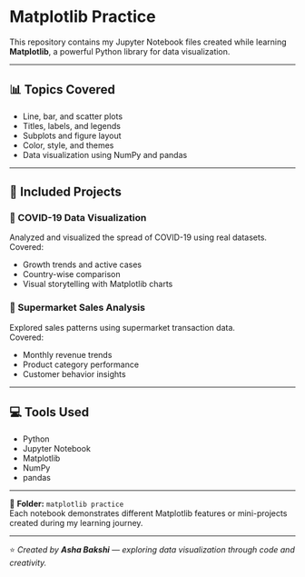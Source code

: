 # Matplotlib Practice

This repository contains my Jupyter Notebook files created while learning **Matplotlib**, a powerful Python library for data visualization.

---

## 📊 Topics Covered
- Line, bar, and scatter plots  
- Titles, labels, and legends  
- Subplots and figure layout  
- Color, style, and themes  
- Data visualization using NumPy and pandas  

---

## 🧩 Included Projects

### 🦠 COVID-19 Data Visualization
Analyzed and visualized the spread of COVID-19 using real datasets.  
Covered:
- Growth trends and active cases  
- Country-wise comparison  
- Visual storytelling with Matplotlib charts  

### 🛒 Supermarket Sales Analysis
Explored sales patterns using supermarket transaction data.  
Covered:
- Monthly revenue trends  
- Product category performance  
- Customer behavior insights  

---

## 💻 Tools Used
- Python  
- Jupyter Notebook  
- Matplotlib  
- NumPy  
- pandas  

---

📂 **Folder:** `matplotlib practice`  
Each notebook demonstrates different Matplotlib features or mini-projects created during my learning journey.  

---

⭐ *Created by **Asha Bakshi** — exploring data visualization through code and creativity.*
